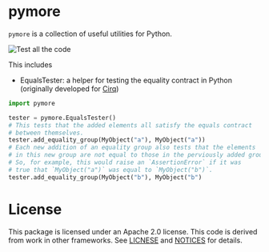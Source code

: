 # pymore

`pymore` is a collection of useful utilities for Python.

![Test all the code](https://github.com/dabacon/pymore/workflows/Continuous%20Integration/badge.svg)

This includes 

* EqualsTester: a helper for testing the equality contract in Python (originally developed 
for [Cirq](https://github.com/quantumlib/cirq))

```python
import pymore

tester = pymore.EqualsTester()
# This tests that the added elements all satisfy the equals contract
# between themselves.
tester.add_equality_group(MyObject("a"), MyObject("a"))
# Each new addition of an equality group also tests that the elements
# in this new group are not equal to those in the perviously added group.
# So, for example, this would raise an `AssertionError` if it was
# true that `MyObject("a")` was equal to `MyObject("b")`.
tester.add_equality_group(MyObject("b"), MyObject("b")
```


# License

This package is licensed under an Apache 2.0 license. This code is derived from work in
other frameworks.  See [LICNESE](LICENSE) and [NOTICES](NOTICES) for details.
